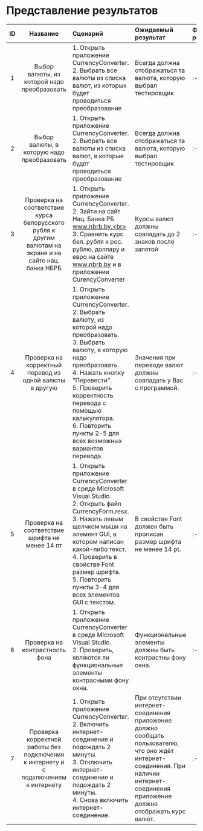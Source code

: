 # Представление результатов

| ID | Название | Сценарий | Ожидаемый результат | Фактический результат | Оценка |
|:---:|:---:|:---|:---|:---|:---|
|1|Выбор валюты, из которой надо преобразовать|1. Открыть приложение СurrencyConverter. <br> 2. Выбрать все валюты из списка валют, из которых будет проводиться преобразование|Всегда должна отображаться та валюта, которую выбрал тестировщик|:---|:---|
|2|Выбор валюты, в которую надо преобразовать|1. Открыть приложение СurrencyConverter.<br> 2. Выбрать все валюты из списка валют, в которые будет проводиться преобразование|Всегда должна отображаться та валюта, которую выбрал тестировщик|:---|:---|
|3|Проверка на соответствие курса белорусского рубля к другим валютам на экране и на сайте нац. банка НБРБ|1. Открыть приложение СurrencyConverter.<br> 2. Зайти на сайт Нац. Банка РБ  www.nbrb.by.<br> 3. Сравнить курс бел. рубля к рос. рублю, доллару и евро на сайте www.nbrb.by и в приложении CurencyConverter|Курсы валют должны совпадать до 2 знаков после запятой|:---|:---|
|4|Проверка на корректный перевод из одной валюты в другую|1. Открыть приложение СurrencyConverter.<br> 2. Выбрать валюту, из которой надо преобразовать.<br> 3. Выбрать валюту, в которую надо преобразовать.<br> 4. Нажать кнопку "Перевести".<br> 5. Проверить корректность перевода с помощью калькулятора.<br> 6. Повторить пункты 2-5 для всех возможных вариантов перевода.|Значения при переводе валют должны совпадать у Вас с программой.|:---|:---|
|5|Проверка на соответствие шрифта не менее 14 пт|1. Открыть приложение СurrencyConverter в среде Microsoft Visual Studio.<br> 2. Открыть файл CurrencyForm.resx.<br>  3. Нажать левым щелчком мыши на элемент GUI, в котором написан какой-либо текст.<br> 4. Проверить в свойстве Font размер шрифта.<br> 5. Повторить пункты 3-4 для всех элементов GUI с текстом. |В свойстве Font должен быть прописан размер шрифта не менее 14 pt.|:---|:---|
|6|Проверка на контрастность фона|1. Открыть приложение СurrencyConverter в среде Microsoft Visual Studio.<br> 2. Проверить, являются ли функциональные элементы контрасными фону окна. |Функциональные элементы должны быть контрастны фону окна.|:---|:---|
|7|Проверка корректной работы без подключения к интернету и с подключением к интернету|1. Открыть приложение СurrencyConverter.<br> 2. Включить интернет-соединение и подождать 2 минуты.<br> 3. Отключить интернет-соединение и подождать 2 минуты.<br> 4. Снова включить интернет-соединение. |При отсутствии интернет-соединения приложение должно сообщать пользователю, что оно ждёт интернет-соединения. При наличии интернет-соединения приложение должно отображать курс валют.|:---|:---|

